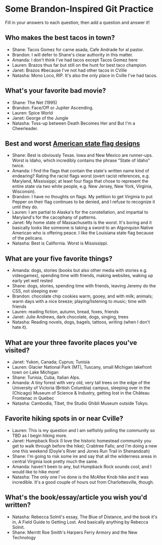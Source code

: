 # Some Brandon-Inspired Git Practice
Fill in your answers to each question, then  add a question and answer it!

## Who makes the best tacos in town?
* Shane: Tacos Gomez for carne asada, Cafe Andrade for al pastor.
* Brandon: I will defer to Shane's clear authority in this matter.
* Amanda: I don't think I've had tacos except Tacos Gomez here
* Lauren: Brazos thus far but still on the hunt for best taco champion.
* Janet: Brazos #because I've not had other tacos in CVille
* Natasha: Mono Loco, RIP. It's also the only place in Cville I've had tacos.

## What's your favorite bad movie?
* Shane: The Net (1995)
* Brandon: Face/Off or Jupiter Ascending.
* Lauren: Spice World
* Janet: George of the Jungle
* Natasha: Toss-up between Death Becomes Her and But I'm a Cheerleader. 

## Best and worst [American state flag designs](https://en.wikipedia.org/wiki/Flags_of_the_U.S._states_and_territories)
* Shane: Best is obviously Texas. Iowa and New Mexico are runner-ups. Worst is Idaho, which incredibly contains the phrase "State of Idaho" twice.
* Amanda: I find the flags that contain the state's written name kind of endearing? Rating the racist flags worst (overt racist references, e.g. Maryland, Mississippi; at least four flags that chose to represent the entire state via two white people, e.g. New Jersey, New York, Virginia, Wisconsin).
* Brandon: I have no thoughts on flags. My petition to get Virginia to put Pepper on their flag continues to be denied, and I refuse to recognize it until they do. 
* Lauren: I am partial to Alaska's for the constellation, and impartial to Maryland's for the cacophany of patterns.
* Janet: My home state of Massachusetts is the worst. It's boring and it basically looks like someone is taking a sword to an Algonquisn Native American who is offering peace. I like the Louisiana state flag because of the pelicans.
* Natasha: Best is California. Worst is Mississippi. 

## What are your five favorite things?
* Amanda: dogs, stories (books but also other media with stories e.g. videogames), spending time with friends, making websites, waking up early yet well rested
* Shane: dogs, stories, spending time with friends, leaving Jeremy do the CSS, not sleeping ever  
* Brandon: chocolate chip cookies warm, gooey, and with milk; animals; warm days with a nice breeze; playing/listening to music; time with friends
* Lauren: reading fiction, autumn, bread, foxes, friends
* Janet: Julie Andrews, dark chocolate, dogs, singing, trees
* Natasha: Reading novels, dogs, bagels, tattoos, writing (when I don't hate it).

## What are your three favorite places you've visited?
* Janet: Yukon, Canada; Cyprus; Tunisia
* Lauren: Glacier National Park (MT), Tuscany, small Michigan lakefront town on Lake Michigan
* Shane: Tunisia, Cuba, Italian Alps.
* Amanda: A tiny forest with very old, very tall trees on the edge of the University of Victoria (British Columbia) campus, sleeping over in the (Chicago) Museum of Science & Industry, getting lost in the Château Frontenac in Quebec
* Natasha: Cambodia, Tibet, the Studio Ghibli Museum outside Tokyo.

## Favorite hiking spots in or near Cville?
* Lauren: This is my question and I am selfishly polling the community so TBD as I begin hiking more.
* Janet: Humpback Rock (I love the historic homestead community you get to walk through before the hike); Crabtree Falls; and I'm doing a new one this weekend (Doyle's River and Jones Run Trail in Shenandoah) 
* Shane: I'm going to risk some ire and say that all the wilderness areas in central Virginia look pretty much the same.
* Amanda: haven't been to any, but Humpback Rock sounds cool, and I would like to hike more!
* Natasha: The only one I've done is the McAfee Knob hike and it was incredible. It's a good couple of hours out from Charlottesville, though.

## What's the book/essay/article you wish you'd written?
* Natasha: Rebecca Solnit's essay, The Blue of Distance, and the book it's in, A Field Guide to Getting Lost. And basically anything by Rebecca Solnit.
* Shane: Merritt Roe Smith's Harpers Ferry Armory and the New Technology 
